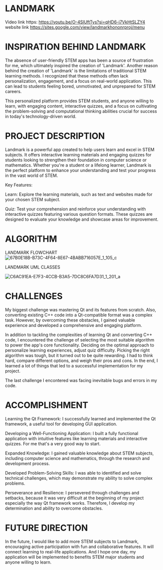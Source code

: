 # LANDMARK


Video link https: https://youtu.be/O-4SlUftTys?si=qHD6-i7VkHtSLZY4
        website link https://sites.google.com/view/landmarkhononrproj/menu

# INSPIRATION BEHIND LANDMARK

The absence of user-friendly STEM apps has been a source of frustration for me, which ultimately inspired the creation of 'Landmark'. Another reason behind the creation of 'Landmark' is the limitations of traditional STEM learning methods. I recognized that these methods often lack personalization, engagement, and a focus on real-world application. This can lead to students feeling bored, unmotivated, and unprepared for STEM careers. 

This personalized platform provides STEM students, and anyone willing to learn, with engaging content, interactive quizzes, and a focus on cultivating the problem-solving and computational thinking abilities crucial for success in today's technology-driven world.

# PROJECT DESCRIPTION
Landmark is a powerful app created to help users learn and excel in STEM subjects. It offers interactive learning materials and engaging quizzes for students looking to strengthen their foundation in computer science or mathematics. Whether you're a student or a lifelong learner, Landmark is the perfect platform to enhance your understanding and test your progress in the vast world of STEM.

Key Features:

Learn: Explore the learning materials, such as text and websites made for your chosen STEM subject.

Quiz: Test your comprehension and reinforce your understanding with interactive quizzes featuring various question formats. These quizzes are designed to evaluate your knowledge and showcase areas for improvement.





# ALGORITHM

LANDMARK FLOWCHART
![67B0E18B-B73C-4F64-8E67-4BABB716057E_1_105_c](https://github.com/oumarknt31/LANDMARK-Honor-Project-/assets/153241801/4d44ce5b-832f-4c8f-95c6-74aea737adfd)

LANDMARK UML CLASSES

![C6AC91EA-E7F3-4CCB-B3A5-7DC8C6FA7D31_1_201_a](https://github.com/oumarknt31/LANDMARK-Honor-Project-/assets/153241801/8cc94bbf-a314-4140-8c8d-450f7ab566f4)


# CHALLENGES
My biggest challenge was mastering Qt and its features from scratch. Also, converting existing C++ code into a Qt-compatible format was a complex task. However, by overcoming these obstacles, I gained valuable experience and developed a comprehensive and engaging platform.

In addition to tackling the complexities of learning Qt and converting C++ code, I encountered the challenge of selecting the most suitable algorithm to power the app's core functionality. Deciding on the optimal approach to personalize learning experiences, adjust quiz difficulty. Picking the right algorithm was tough, but it turned out to be quite rewarding. I had to think hard, compare different options, and weigh their pros and cons. In the end, I learned a lot of things that led to a successful implementation for my project.

The last challenge I encontered was facing inevitable bugs and errors in my code.

# ACCOMPLISHMENT

Learning the Qt Framework: I successfully learned and implemented the Qt framework, a useful tool for developing GUI application.

Developing a Well-Functioning Application: I built a fully functional application with intuitive features like learning materials and interactive quizzes. For me that's a very good way to start.

Expanded Knowledge: I gained valuable knowledge about STEM subjects, including computer science and mathematics, through the research and development process.

Developed Problem-Solving Skills: I was able to identified and solve technical challenges, which may demonstrate my ability to solve complex problems.

Perseverance and Resilience: I persevered through challenges and setbacks, because it was very difficult at the beginning of my project especially the way Qt framework works. Therefore, I develop my determination and ability to overcome obstacles.

# FUTURE DIRECTION
In the future, I would like to add more STEM subjects to Landmark, encouraging active participation with fun and collaborative features. It will connect learning to real-life applications. And I hope one day, my application will be implemented to benefits STEM major students and anyone willing to learn.
